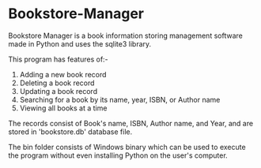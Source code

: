 # Bookstore-Manager
Bookstore Manager is a book information storing management software made in Python and uses the sqlite3 library.

This program has features of:-
1. Adding a new book record
2. Deleting a book record
3. Updating a book record
4. Searching for a book by its name, year, ISBN, or Author name
5. Viewing all books at a time

The records consist of Book's name, ISBN, Author name, and Year, and are stored in 'bookstore.db' database file.

 The bin folder consists of Windows binary which can be used to execute the program without even installing Python on the user's computer.
